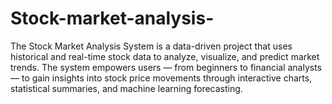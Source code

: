 # Stock-market-analysis-
The Stock Market Analysis System is a data-driven project that uses historical and real-time stock data to analyze, visualize, and predict market trends. The system empowers users — from beginners to financial analysts — to gain insights into stock price movements through interactive charts, statistical summaries, and machine learning forecasting.
